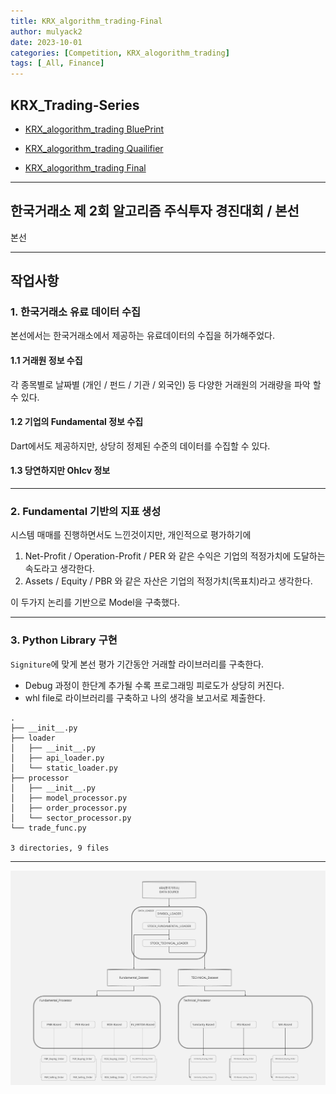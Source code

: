 ```yaml
---
title: KRX_algorithm_trading-Final
author: mulyack2
date: 2023-10-01
categories: [Competition, KRX_alogorithm_trading]
tags: [_All, Finance]
---
```


## KRX_Trading-Series

- [KRX_alogorithm_trading BluePrint](/posts/krx_algorithm_trading-blueprint/)

- [KRX_alogorithm_trading Quailifier](/posts/krx_algorithm_trading-qualifier/)

- [KRX_alogorithm_trading Final](/posts/krx_algorithm_trading-final/)

---

## 한국거래소 제 2회 알고리즘 주식투자 경진대회 / 본선

본선

---

## 작업사항

### 1. 한국거래소 유료 데이터 수집

본선에서는 한국거래소에서 제공하는 유료데이터의 수집을 허가해주었다.

#### 1.1 거래원 정보 수집

각 종목별로 날짜별 (개인 / 펀드 / 기관 / 외국인) 등 다양한 거래원의 거래량을 파악 할 수 있다.

#### 1.2 기업의 Fundamental 정보 수집

Dart에서도 제공하지만, 상당히 정제된 수준의 데이터를 수집할 수 있다.

#### 1.3 당연하지만 Ohlcv 정보

---

### 2. Fundamental 기반의 지표 생성

시스템 매매를 진행하면서도 느낀것이지만, 개인적으로 평가하기에

1. Net-Profit / Operation-Profit / PER 와 같은 수익은 기업의 적정가치에 도달하는 속도라고 생각한다.
2. Assets / Equity / PBR 와 같은 자산은 기업의 적정가치(목표치)라고 생각한다.

이 두가지 논리를 기반으로 Model을 구축했다.

---

### 3. Python Library 구현

`Signiture`에 맞게 본선 평가 기간동안 거래할 라이브러리를 구축한다.

- Debug 과정이 한단계 추가될 수록 프로그래밍 피로도가 상당히 커진다.
- whl file로 라이브러리를 구축하고 나의 생각을 보고서로 제출한다.

```plaintext
.
├── __init__.py
├── loader
│   ├── __init__.py
│   ├── api_loader.py
│   └── static_loader.py
├── processor
│   ├── __init__.py
│   ├── model_processor.py
│   ├── order_processor.py
│   └── sector_processor.py
└── trade_func.py

3 directories, 9 files
```

---

![image](/assets/img/_posts/competition/krx_alogorithm_trading/final_model.png)
